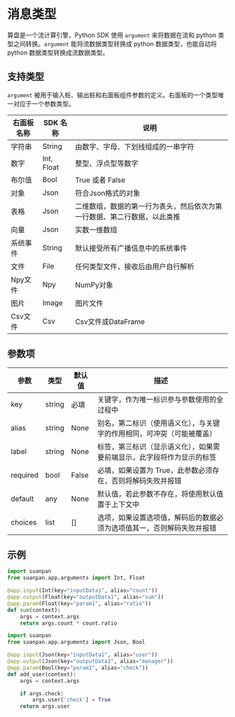 
# 消息类型

算盘是一个流计算引擎，Python SDK 使用 `argument` 来将数据在流和 python 类型之间转换。`argument` 能将流数据类型转换成 python 数据类型，也能自动将 python 数据类型转换成流数据类型。

## 支持类型

`argument` 被用于输入桩、输出桩和右面板组件参数的定义。右面板的一个类型唯一对应于一个参数类型。

| 右面板名称 | SDK 名称   | 说明                                                         |
| ---------- | ---------- | ------------------------------------------------------------ |
| 字符串     | String     | 由数字、字母、下划线组成的一串字符                           |
| 数字       | Int, Float | 整型、浮点型等数字                                           |
| 布尔值     | Bool       | True 或者 False                                              |
| 对象       | Json       | 符合Json格式的对象                                           |
| 表格       | Json       | 二维数组，数据的第一行为表头，然后依次为第一行数据、第二行数据，以此类推 |
| 向量       | Json       | 实数一维数组                                                 |
| 系统事件   | String     | 默认接受所有广播信息中的系统事件                             |
| 文件       | File       | 任何类型文件，接收后由用户自行解析                           |
| Npy文件    | Npy        | NumPy对象                                                    |
| 图片       | Image      | 图片文件                                                     |
| Csv文件    | Csv        | Csv文件或DataFrame                                           |

## 参数项

| 参数 | 类型 | 默认值 | 描述 |
| --- | --- | --- | --- |
| key | string | 必填 | 关键字，作为唯一标识参与参数使用的全过程中 |
| alias | string | None | 别名，第二标识（使用语义化），与关键字的作用相同，可冲突（可能被覆盖） |
| label | string | None | 标签，第三标识（显示语义化），如果需要前端显示，此字段将作为显示的标签 |
| required | bool | False | 必填，如果设置为 True，此参数必须存在，否则将解码失败并报错 |
| default | any | None | 默认值，若此参数不存在，将使用默认值置于上下文中 |
| choices | list | [] | 选项，如果设置选项值，解码后的数据必须为选项值其一，否则解码失败并报错 |


## 示例

```python
import suanpan
from suanpan.app.arguments import Int, Float

@app.input(Int(key="inputData1", alias="count"))
@app.output(Float(key="outputData1", alias="sum"))
@app.param(Float(key="param1", alias="ratio"))
def sum(context):
    args = context.args
    return args.count * count.ratio
```

```python
import suanpan
from suanpan.app.arguments import Json, Bool

@app.input(Json(key="inputData1", alias="user"))
@app.output(Json(key="outputData1", alias="manager"))
@app.param(Bool(key="param1", alias="check"))
def add_user(context):
    args = context.args

    if args.check:
        args.user['check'] = True
    return args.user
```
